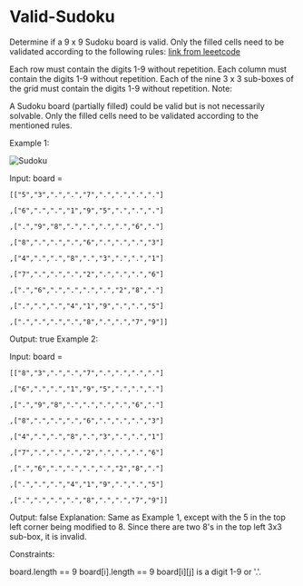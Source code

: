 # Valid-Sudoku

Determine if a 9 x 9 Sudoku board is valid. Only the filled cells need to be validated according to the following rules:
[link from leeetcode](https://leetcode.com/problems/valid-sudoku/description/)

Each row must contain the digits 1-9 without repetition.
Each column must contain the digits 1-9 without repetition.
Each of the nine 3 x 3 sub-boxes of the grid must contain the digits 1-9 without repetition.
Note:

A Sudoku board (partially filled) could be valid but is not necessarily solvable.
Only the filled cells need to be validated according to the mentioned rules.
 

Example 1:


![Sudoku](https://upload.wikimedia.org/wikipedia/commons/thumb/f/ff/Sudoku-by-L2G-20050714.svg/250px-Sudoku-by-L2G-20050714.svg.png)

Input: board = 

`[["5","3",".",".","7",".",".",".","."]`

`,["6",".",".","1","9","5",".",".","."]`

`,[".","9","8",".",".",".",".","6","."]`

`,["8",".",".",".","6",".",".",".","3"]`

`,["4",".",".","8",".","3",".",".","1"]`

`,["7",".",".",".","2",".",".",".","6"]`

`,[".","6",".",".",".",".","2","8","."]`

`,[".",".",".","4","1","9",".",".","5"]`

`,[".",".",".",".","8",".",".","7","9"]]`

Output: true
Example 2:

Input: board = 

`[["8","3",".",".","7",".",".",".","."]`

`,["6",".",".","1","9","5",".",".","."]`

`,[".","9","8",".",".",".",".","6","."]`

`,["8",".",".",".","6",".",".",".","3"]`

`,["4",".",".","8",".","3",".",".","1"]`

`,["7",".",".",".","2",".",".",".","6"]`

`,[".","6",".",".",".",".","2","8","."]`

`,[".",".",".","4","1","9",".",".","5"]`

`,[".",".",".",".","8",".",".","7","9"]]`

Output: false
Explanation: Same as Example 1, except with the 5 in the top left corner being modified to 8. Since there are two 8's in the top left 3x3 sub-box, it is invalid.
 

Constraints:

board.length == 9
board[i].length == 9
board[i][j] is a digit 1-9 or '.'.
